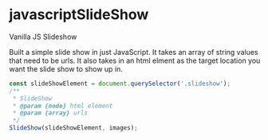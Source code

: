 # javascriptSlideShow
Vanilla JS Slideshow

Built a simple slide show in just JavaScript. It takes an array of string values that need to be urls. It also takes in an html elment as the target location you want the slide show to show up in.

```javascript
const slideShowElement = document.querySelector('.slideshow');
/**
 * SlideShow
 * @param {node} html element 
 * @param {array} urls 
 */
SlideShow(slideShowElement, images);
```
